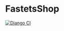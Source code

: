 # FastetsShop

[![Django CI](https://github.com/Pavel-Gulida/FastetsShop/actions/workflows/django-ci.yml/badge.svg)](https://github.com/Pavel-Gulida/FastetsShop/actions/workflows/django-ci.yml)